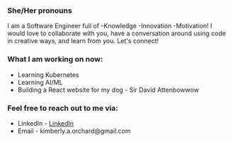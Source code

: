 

<h3>She/Her pronouns</h3>

<p>I am a Software Engineer full of -Knowledge -Innovation -Motivation! I would love to collaborate with you, have a conversation around using code in creative ways, and learn from you. Let's connect!</p>

<h3>What I am working on now:</h3>
<ul>
  <li>Learning Kubernetes</li>
  <li>Learning AI/ML</li>
  <li>Building a React website for my dog - Sir David Attenbowwow</li>
</ul>
<h3>Feel free to reach out to me via:</h3>
<ul>
  <li>LinkedIn - <a href="https://www.linkedin.com/in/kimberly-orchard-she-her">LinkedIn</a></li>
  <li>Email - kimberly.a.orchard@gmail.com</li>
</ul>


